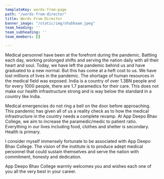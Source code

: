 ```yaml
---
templateKey: words-from-page
path: "/words-from-director"
title: Words From Director
banner_image: "/static/img/shubhaam.jpeg"
team_heading: ''
team_subheading: ''
team_members: []

---
```

Medical personnel have been at the forefront during the pandemic. Battling each day, working prolonged shifts and serving the nation daily with all their heart and soul. Today, we have left the pandemic behind us and have graduated to a new normal. But this has come at a heft cost to us. We have lost millions of lives in the pandemic. The shortage of human resources in the medical field was exposed. India is a country of over 1.3BN people and for every 1000 people, there are 1.7 paramedics for their care. This does not make our health infrastructure strong and is way below the standard in a country like India.

Medical emergencies do not ring a bell on the door before approaching. This pandemic has given all of us a reality check as to how the medical infrastructure in the country needs a complete revamp. At App Deepo Bhav College, we aim to increase the paramedic/medic to patient ratio. Everything in our lives including food, clothes and shelter is secondary. Health is primary.

I consider myself immensely fortunate to be associated with App Deepo Bhav College. The vision of the institute is to produce adept medical personnel that could sustain themselves and serve the nation with commitment, honesty and dedication.

App Deepo Bhav College warmly welcomes you and wishes each one of you all the very best in your career.